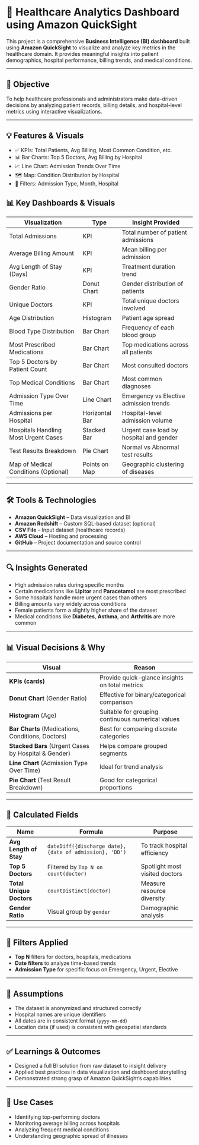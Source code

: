 # 🏥 Healthcare Analytics Dashboard using Amazon QuickSight

This project is a comprehensive **Business Intelligence (BI) dashboard** built using **Amazon QuickSight** to visualize and analyze key metrics in the healthcare domain. It provides meaningful insights into patient demographics, hospital performance, billing trends, and medical conditions.

---

## 📌 Objective

To help healthcare professionals and administrators make data-driven decisions by analyzing patient records, billing details, and hospital-level metrics using interactive visualizations.

---

## 💡 Features & Visuals
- ✅ KPIs: Total Patients, Avg Billing, Most Common Condition, etc.
- 📊 Bar Charts: Top 5 Doctors, Avg Billing by Hospital
- 📈 Line Chart: Admission Trends Over Time
- 🗺️ Map: Condition Distribution by Hospital
- 📌 Filters: Admission Type, Month, Hospital

## 📊 Key Dashboards & Visuals

| Visualization                          | Type             | Insight Provided                              |
|----------------------------------------|------------------|-----------------------------------------------|
| Total Admissions                       | KPI              | Total number of patient admissions            |
| Average Billing Amount                 | KPI              | Mean billing per admission                    |
| Avg Length of Stay (Days)             | KPI              | Treatment duration trend                      |
| Gender Ratio                           | Donut Chart      | Gender distribution of patients               |
| Unique Doctors                         | KPI              | Total unique doctors involved                 |
| Age Distribution                       | Histogram        | Patient age spread                            |
| Blood Type Distribution                | Bar Chart        | Frequency of each blood group                 |
| Most Prescribed Medications            | Bar Chart        | Top medications across all patients           |
| Top 5 Doctors by Patient Count         | Bar Chart        | Most consulted doctors                        |
| Top Medical Conditions                 | Bar Chart        | Most common diagnoses                         |
| Admission Type Over Time              | Line Chart       | Emergency vs Elective admission trends        |
| Admissions per Hospital                | Horizontal Bar   | Hospital-level admission volume               |
| Hospitals Handling Most Urgent Cases   | Stacked Bar      | Urgent case load by hospital and gender       |
| Test Results Breakdown                 | Pie Chart        | Normal vs Abnormal test results               |
| Map of Medical Conditions (Optional)   | Points on Map    | Geographic clustering of diseases             |

---
## 🛠️ Tools & Technologies

- **Amazon QuickSight** – Data visualization and BI
- **Amazon Redshift** – Custom SQL-based dataset (optional)
- **CSV File** – Input dataset (healthcare records)
- **AWS Cloud** – Hosting and processing
- **GitHub** – Project documentation and source control

---

## 🔍 Insights Generated

- High admission rates during specific months
- Certain medications like **Lipitor** and **Paracetamol** are most prescribed
- Some hospitals handle more urgent cases than others
- Billing amounts vary widely across conditions
- Female patients form a slightly higher share of the dataset
- Medical conditions like **Diabetes**, **Asthma**, and **Arthritis** are more common

---
## 📊 Visual Decisions & Why

| Visual | Reason |
|--------|--------|
| **KPIs (cards)** | Provide quick-glance insights on total metrics |
| **Donut Chart** (Gender Ratio) | Effective for binary/categorical comparison |
| **Histogram** (Age) | Suitable for grouping continuous numerical values |
| **Bar Charts** (Medications, Conditions, Doctors) | Best for comparing discrete categories |
| **Stacked Bars** (Urgent Cases by Hospital & Gender) | Helps compare grouped segments |
| **Line Chart** (Admission Type Over Time) | Ideal for trend analysis |
| **Pie Chart** (Test Result Breakdown) | Good for categorical proportions |

---

## 🧠 Calculated Fields

| Name | Formula | Purpose |
|------|---------|---------|
| **Avg Length of Stay** | `dateDiff({discharge date}, {date of admission}, 'DD')` | To track hospital efficiency |
| **Top 5 Doctors** | Filtered by `Top N on count(doctor)` | Spotlight most visited doctors |
| **Total Unique Doctors** | `countDistinct(doctor)` | Measure resource diversity |
| **Gender Ratio** | Visual group by `gender` | Demographic analysis |

---

## 🧩 Filters Applied

- **Top N** filters for doctors, hospitals, medications
- **Date filters** to analyze time-based trends
- **Admission Type** for specific focus on Emergency, Urgent, Elective

---
## 🔐 Assumptions

- The dataset is anonymized and structured correctly
- Hospital names are unique identifiers
- All dates are in consistent format (`yyyy-mm-dd`)
- Location data (if used) is consistent with geospatial standards

---

## ✅ Learnings & Outcomes

- Designed a full BI solution from raw dataset to insight delivery
- Applied best practices in data visualization and dashboard storytelling
- Demonstrated strong grasp of Amazon QuickSight’s capabilities

---

## 📎 Use Cases
- Identifying top-performing doctors
- Monitoring average billing across hospitals
- Analyzing frequent medical conditions
- Understanding geographic spread of illnesses




